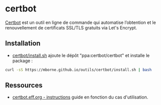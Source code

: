 # certbot

[Certbot](https://certbot.eff.org/) est un outil en ligne de commande qui automatise l’obtention et le renouvellement de certificats SSL/TLS gratuits via Let's Encrypt.

## Installation

* [certbot/install.sh](install.sh) ajoute le dépôt "ppa:certbot/certbot" et installe le package :

```bash
curl -sS https://mborne.github.io/outils/certbot/install.sh | bash
```

## Ressources

* [certbot.eff.org - instructions](https://certbot.eff.org/instructions) guide en fonction du cas d'utilisation.

